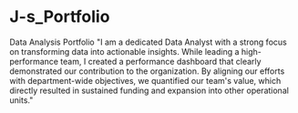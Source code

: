 # J-s_Portfolio
Data Analysis Portfolio
"I am a dedicated Data Analyst with a strong focus on transforming data into actionable insights. While leading a high-performance team, I created a performance dashboard that clearly demonstrated our contribution to the organization. By aligning our efforts with department-wide objectives, we quantified our team's value, which directly resulted in sustained funding and expansion into other operational units."
